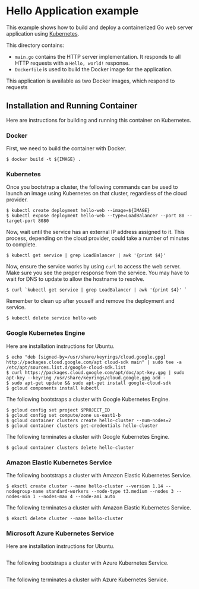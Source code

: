 # Hello Application example

This example shows how to build and deploy a containerized Go web server
application using [Kubernetes](https://kubernetes.io).

This directory contains:

- `main.go` contains the HTTP server implementation. It responds to all HTTP
  requests with a  `Hello, world!` response.
- `Dockerfile` is used to build the Docker image for the application.

This application is available as two Docker images, which respond to requests

## Installation and Running Container

Here are instructions for building and running this container on Kubernetes.

### Docker

First, we need to build the container with Docker.

```
$ docker build -t ${IMAGE} . 
```

### Kubernetes

Once you bootstrap a cluster, the following commands can be used to launch an image using Kubernetes on that cluster, regardless of the cloud provider.

```
$ kubectl create deployment hello-web --image=${IMAGE}
$ kubectl expose deployment hello-web --type=LoadBalancer --port 80 --target-port 8080
```

Now, wait until the service has an external IP address assigned to it.  This process, depending on the cloud provider, could take a number of minutes to complete.

```
$ kubectl get service | grep LoadBalancer | awk '{print $4}' 
```

Now, ensure the service works by using `curl` to access the web server.  Make sure you see the proper response from the service.  You may have to wait for DNS to update to allow the hostname to resolve.

```
$ curl `kubectl get service | grep LoadBalancer | awk '{print $4}' `
```

Remember to clean up after youself and remove the deployment and service.

```
$ kubectl delete service hello-web
```

### Google Kubernetes Engine

Here are installation instructions for Ubuntu.

```
$ echo "deb [signed-by=/usr/share/keyrings/cloud.google.gpg] http://packages.cloud.google.com/apt cloud-sdk main" | sudo tee -a /etc/apt/sources.list.d/google-cloud-sdk.list
$ curl https://packages.cloud.google.com/apt/doc/apt-key.gpg | sudo apt-key --keyring /usr/share/keyrings/cloud.google.gpg add -
$ sudo apt-get update && sudo apt-get install google-cloud-sdk
$ gcloud components install kubectl
```

The following bootstraps a cluster with Google Kubernetes Engine.

```
$ gcloud config set project $PROJECT_ID
$ gcloud config set compute/zone us-east1-b
$ gcloud container clusters create hello-cluster --num-nodes=2
$ gcloud container clusters get-credentials hello-cluster
```

The following terminates a cluster with Google Kubernetes Engine.

```
$ gcloud container clusters delete hello-cluster
```

### Amazon Elastic Kubernetes Service

The following bootstraps a cluster with Amazon Elastic Kubernetes Service.

```
$ eksctl create cluster --name hello-cluster --version 1.14 --nodegroup-name standard-workers --node-type t3.medium --nodes 3 --nodes-min 1 --nodes-max 4 --node-ami auto
```

The following terminates a cluster with Amazon Elastic Kubernetes Service.

```
$ eksctl delete cluster --name hello-cluster
```

### Microsoft Azure Kubernetes Service

Here are installation instructions for Ubuntu.

```
```

The following bootstraps a cluster with Azure Kubernetes Service.

```
```

The following terminates a cluster with Azure Kubernetes Service.

```
```